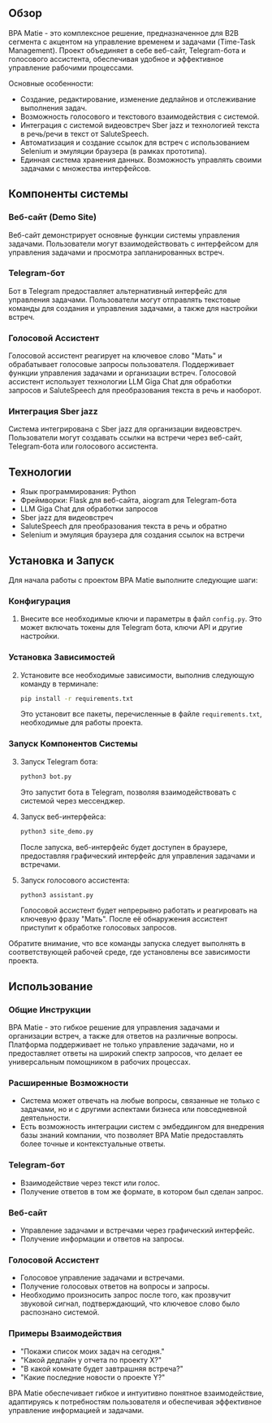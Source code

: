## Обзор

BPA Matie - это комплексное решение, предназначенное для B2B сегмента с акцентом на управление временем и задачами (Time-Task Management). Проект объединяет в себе веб-сайт, Telegram-бота и голосового ассистента, обеспечивая удобное и эффективное управление рабочими процессами. 

Основные особенности:
- Создание, редактирование, изменение дедлайнов и отслеживание выполнения задач.
- Возможность голосового и текстового взаимодействия с системой.
- Интеграция с системой видеовстреч Sber jazz и технологией текста в речь/речи в текст от SaluteSpeech.
- Автоматизация и создание ссылок для встреч с использованием Selenium и эмуляции браузера (в рамках прототипа).
- Единная система хранения данных. Возможность управлять своими задачами с множества интерфейсов.

## Компоненты системы

### Веб-сайт (Demo Site)
Веб-сайт демонстрирует основные функции системы управления задачами. Пользователи могут взаимодействовать с интерфейсом для управления задачами и просмотра запланированных встреч.

### Telegram-бот
Бот в Telegram предоставляет альтернативный интерфейс для управления задачами. Пользователи могут отправлять текстовые команды для создания и управления задачами, а также для настройки встреч.

### Голосовой Ассистент
Голосовой ассистент реагирует на ключевое слово "Мать" и обрабатывает голосовые запросы пользователя. Поддерживает функции управления задачами и организации встреч. Голосовой ассистент использует технологии LLM Giga Chat для обработки запросов и SaluteSpeech для преобразования текста в речь и наоборот.

### Интеграция Sber jazz
Система интегрирована с Sber jazz для организации видеовстреч. Пользователи могут создавать ссылки на встречи через веб-сайт, Telegram-бота или голосового ассистента.

## Технологии
- Язык программирования: Python
- Фреймворки: Flask для веб-сайта, aiogram для Telegram-бота
- LLM Giga Chat для обработки запросов
- Sber jazz для видеовстреч
- SaluteSpeech для преобразования текста в речь и обратно
- Selenium и эмуляция браузера для создания ссылок на встречи

## Установка и Запуск

Для начала работы с проектом BPA Matie выполните следующие шаги:

### Конфигурация

1. Внесите все необходимые ключи и параметры в файл `config.py`. Это может включать токены для Telegram бота, ключи API и другие настройки.

### Установка Зависимостей

2. Установите все необходимые зависимости, выполнив следующую команду в терминале:

   ```bash
   pip install -r requirements.txt
   ```

   Это установит все пакеты, перечисленные в файле `requirements.txt`, необходимые для работы проекта.

### Запуск Компонентов Системы

3. Запуск Telegram бота:

   ```bash
   python3 bot.py
   ```

   Это запустит бота в Telegram, позволяя взаимодействовать с системой через мессенджер.

4. Запуск веб-интерфейса:

   ```bash
   python3 site_demo.py
   ```

   После запуска, веб-интерфейс будет доступен в браузере, предоставляя графический интерфейс для управления задачами и встречами.

5. Запуск голосового ассистента:

   ```bash
   python3 assistant.py
   ```

   Голосовой ассистент будет непрерывно работать и реагировать на ключевую фразу "Мать". После её обнаружения ассистент приступит к обработке голосовых запросов.

Обратите внимание, что все команды запуска следует выполнять в соответствующей рабочей среде, где установлены все зависимости проекта.

## Использование

### Общие Инструкции
BPA Matie - это гибкое решение для управления задачами и организации встреч, а также для ответов на различные вопросы. Платформа поддерживает не только управление задачами, но и предоставляет ответы на широкий спектр запросов, что делает ее универсальным помощником в рабочих процессах.

### Расширенные Возможности
- Система может отвечать на любые вопросы, связанные не только с задачами, но и с другими аспектами бизнеса или повседневной деятельности.
- Есть возможность интеграции систем с эмбеддингом для внедрения базы знаний компании, что позволяет BPA Matie предоставлять более точные и контекстуальные ответы.

### Telegram-бот
- Взаимодействие через текст или голос.
- Получение ответов в том же формате, в котором был сделан запрос.

### Веб-сайт
- Управление задачами и встречами через графический интерфейс.
- Получение информации и ответов на запросы.

### Голосовой Ассистент
- Голосовое управление задачами и встречами.
- Получение голосовых ответов на вопросы и запросы.
- Необходимо произносить запрос после того, как прозвучит звуковой сигнал, подтверждающий, что ключевое слово было распознано системой.
### Примеры Взаимодействия
- "Покажи список моих задач на сегодня."
- "Какой дедлайн у отчета по проекту X?"
- "В какой комнате будет завтрашняя встреча?"
- "Какие последние новости о проекте Y?"

BPA Matie обеспечивает гибкое и интуитивно понятное взаимодействие, адаптируясь к потребностям пользователя и обеспечивая эффективное управление информацией и задачами.
